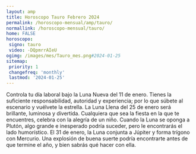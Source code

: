 ```yaml
---
layout: amp
title: Horoscopo Tauro Febrero 2024 
permalink: /horoscopo-mensual/amp/tauro/
normallink: /horoscopo-mensual/tauro/
home: FALSE
horoscopo:
 signo: tauro
 video: -DQpmrrAIeU
ogimg: /images/mes/Tauro_mes.png#2024-01-25
sitemap:
 priority: 1
 changefreq: 'monthly'
 lastmod: '2024-01-25'
---
```



Controla tu día laboral bajo la Luna Nueva del 11 de enero. Tienes la suficiente responsabilidad, autoridad y experiencia; por lo que súbete al escenario y vuélvete la estrella. La Luna Llena del 25 de enero será brillante, luminosa y divertida. Cualquiera que sea la fiesta en la que te encuentres, celebra con la alegría de un niño. Cuando la Luna se oponga a Plutón, algo grande e inesperado podría suceder, pero le encontrarás el lado humorístico. El 31 de enero, la Luna conjunta a Júpiter y forma trígono con Mercurio. Una explosión de buena suerte podría encontrarte antes de que termine el año, y bien sabrás qué hacer con ella.